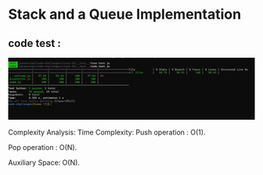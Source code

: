 # Stack and a Queue Implementation


## code test :
![](test-class-15.jpg)




Complexity Analysis:
Time Complexity:
Push operation : O(1).

Pop operation : O(N).

Auxiliary Space: O(N).

